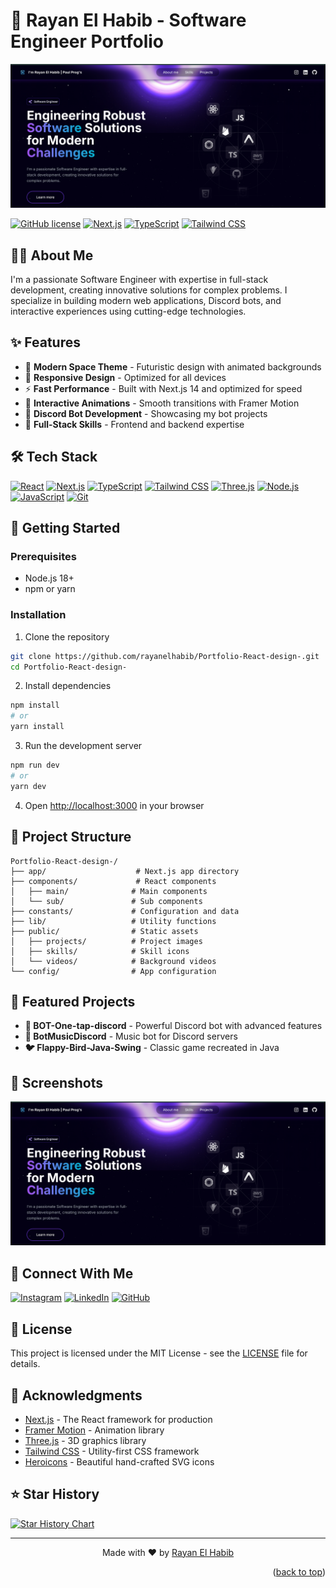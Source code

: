 <a name="readme-top"></a>

# 🚀 Rayan El Habib - Software Engineer Portfolio

![Portfolio Preview](./public/screenshot/Webhome.png)

[![GitHub license](https://img.shields.io/badge/License-MIT-yellow.svg)](https://github.com/rayanelhabib/Portfolio-React-design-/blob/main/LICENSE)
[![Next.js](https://img.shields.io/badge/Next.js-14-000000?logo=next.js&logoColor=white)](https://nextjs.org/)
[![TypeScript](https://img.shields.io/badge/TypeScript-5-3178C6?logo=typescript&logoColor=white)](https://www.typescriptlang.org/)
[![Tailwind CSS](https://img.shields.io/badge/Tailwind-3-06B6D4?logo=tailwindcss&logoColor=white)](https://tailwindcss.com/)


## 👨‍💻 About Me

I'm a passionate Software Engineer with expertise in full-stack development, creating innovative solutions for complex problems. I specialize in building modern web applications, Discord bots, and interactive experiences using cutting-edge technologies.

## ✨ Features

- 🌌 **Modern Space Theme** - Futuristic design with animated backgrounds
- 📱 **Responsive Design** - Optimized for all devices
- ⚡ **Fast Performance** - Built with Next.js 14 and optimized for speed
- 🎨 **Interactive Animations** - Smooth transitions with Framer Motion
- 🎵 **Discord Bot Development** - Showcasing my bot projects
- 🔧 **Full-Stack Skills** - Frontend and backend expertise

## 🛠️ Tech Stack

[![React](https://skillicons.dev/icons?i=react)](https://react.dev/)
[![Next.js](https://skillicons.dev/icons?i=nextjs)](https://nextjs.org/)
[![TypeScript](https://skillicons.dev/icons?i=ts)](https://www.typescriptlang.org/)
[![Tailwind CSS](https://skillicons.dev/icons?i=tailwind)](https://tailwindcss.com/)
[![Three.js](https://skillicons.dev/icons?i=threejs)](https://threejs.org/)
[![Node.js](https://skillicons.dev/icons?i=nodejs)](https://nodejs.org/)
[![JavaScript](https://skillicons.dev/icons?i=js)](https://javascript.info/)
[![Git](https://skillicons.dev/icons?i=git)](https://git-scm.com/)

## 🚀 Getting Started

### Prerequisites

- Node.js 18+ 
- npm or yarn

### Installation

1. Clone the repository
```bash
git clone https://github.com/rayanelhabib/Portfolio-React-design-.git
cd Portfolio-React-design-
```

2. Install dependencies
```bash
npm install
# or
yarn install
```

3. Run the development server
```bash
npm run dev
# or
yarn dev
```

4. Open [http://localhost:3000](http://localhost:3000) in your browser

## 📁 Project Structure

```
Portfolio-React-design-/
├── app/                    # Next.js app directory
├── components/             # React components
│   ├── main/              # Main components
│   └── sub/               # Sub components
├── constants/             # Configuration and data
├── lib/                   # Utility functions
├── public/                # Static assets
│   ├── projects/          # Project images
│   ├── skills/            # Skill icons
│   └── videos/            # Background videos
└── config/                # App configuration
```

## 🎯 Featured Projects

- **🤖 BOT-One-tap-discord** - Powerful Discord bot with advanced features
- **🎵 BotMusicDiscord** - Music bot for Discord servers
- **🐦 Flappy-Bird-Java-Swing** - Classic game recreated in Java

## 📱 Screenshots

![Portfolio Homepage](./public/screenshot/Webhome.png)

## 🔗 Connect With Me

[![Instagram](https://img.shields.io/badge/Instagram-E4405F?style=for-the-badge&logo=instagram&logoColor=white)](https://www.instagram.com/skz_rayan23)
[![LinkedIn](https://img.shields.io/badge/LinkedIn-0077B5?style=for-the-badge&logo=linkedin&logoColor=white)](https://www.linkedin.com/in/rayan-el-habib/)
[![GitHub](https://img.shields.io/badge/GitHub-100000?style=for-the-badge&logo=github&logoColor=white)](https://github.com/rayanelhabib)

## 📄 License

This project is licensed under the MIT License - see the [LICENSE](LICENSE) file for details.

## 🙏 Acknowledgments

- [Next.js](https://nextjs.org/) - The React framework for production
- [Framer Motion](https://www.framer.com/motion/) - Animation library
- [Three.js](https://threejs.org/) - 3D graphics library
- [Tailwind CSS](https://tailwindcss.com/) - Utility-first CSS framework
- [Heroicons](https://heroicons.com/) - Beautiful hand-crafted SVG icons

## ⭐ Star History

[![Star History Chart](https://api.star-history.com/svg?repos=rayanelhabib/Portfolio-React-design-&type=Date)](https://star-history.com/#rayanelhabib/Portfolio-React-design-&Date)

---

<p align="center">
  Made with ❤️ by <a href="https://github.com/rayanelhabib">Rayan El Habib</a>
</p>

<p align="right">(<a href="#readme-top">back to top</a>)</p>
